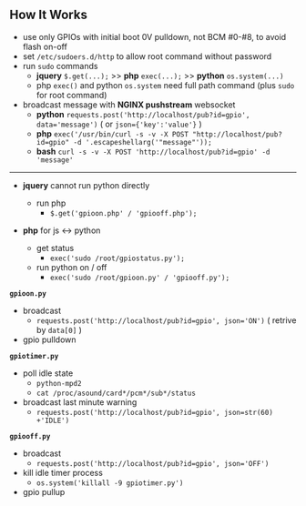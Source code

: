 How It Works
---

- use only GPIOs with initial boot 0V pulldown, not BCM #0-#8, to avoid flash on-off
- set `/etc/sudoers.d/http` to allow root command without password
- run `sudo` commands
	- **jquery** `$.get(...);` >> **php** `exec(...);` >> **python** `os.system(...)`
	- php `exec()` and python `os.system` need full path command (plus `sudo` for root command)
- broadcast message with **NGINX pushstream** websocket
	- **python** `requests.post('http://localhost/pub?id=gpio', data='message')` ( or `json={'key':'value'}` )
	- **php**  `exec('/usr/bin/curl -s -v -X POST "http://localhost/pub?id=gpio" -d '.escapeshellarg('"message"'));`
	- **bash** `curl -s -v -X POST 'http://localhost/pub?id=gpio' -d 'message'`
<hr>

- **jquery** cannot run python directly
	- run php
		- `$.get('gpioon.php' / 'gpiooff.php');`

- **php** for js <-> python
	- get status
		- `exec('sudo /root/gpiostatus.py');`
	- run python on / off
		- `exec('sudo /root/gpioon.py' / 'gpiooff.py');`

**`gpioon.py`**
- broadcast
	- `requests.post('http://localhost/pub?id=gpio', json='ON')` ( retrive by `data[0]` )
- gpio pulldown

**`gpiotimer.py`**
- poll idle state
	- `python-mpd2`
	- `cat /proc/asound/card*/pcm*/sub*/status`
- broadcast last minute warning
	- `requests.post('http://localhost/pub?id=gpio', json=str(60) +'IDLE')`
	
**`gpiooff.py`**
- broadcast
	- `requests.post('http://localhost/pub?id=gpio', json='OFF')`
- kill idle timer process
	- `os.system('killall -9 gpiotimer.py')`
- gpio pullup
